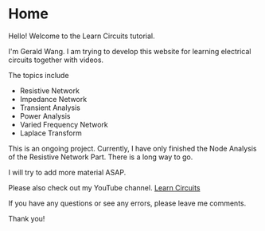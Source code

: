 # Home

Hello! Welcome to the Learn Circuits tutorial.

I'm Gerald Wang. I am trying to develop this website for learning electrical circuits together with videos.

The topics include

- Resistive Network
- Impedance Network
- Transient Analysis
- Power Analysis
- Varied Frequency Network
- Laplace Transform

This is an ongoing project. Currently, I have only finished the Node Analysis of the Resistive Network Part. There is a long way to go.

I will try to add more material ASAP. 

Please also check out my YouTube channel. 
[Learn Circuits](https://www.youtube.com/@geraldwang299)

If you have any questions or see any errors, please leave me comments. 

Thank you! 